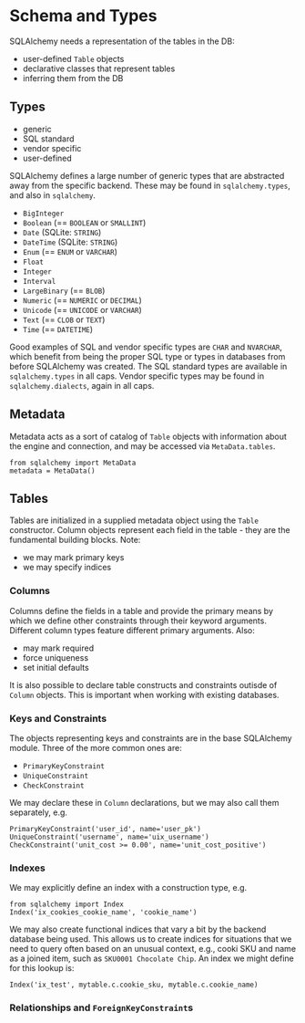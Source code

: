 # Schema and Types

SQLAlchemy needs a representation of the tables in the DB:

* user-defined `Table` objects
* declarative classes that represent tables
* inferring them from the DB

## Types

* generic
* SQL standard
* vendor specific
* user-defined

SQLAlchemy defines a large number of generic types that are abstracted away from
the specific backend. These may be found in `sqlalchemy.types`, and also in
`sqlalchemy`.

* `BigInteger`
* `Boolean` (== `BOOLEAN` or `SMALLINT`)
* `Date` (SQLite: `STRING`)
* `DateTime` (SQLite: `STRING`)
* `Enum` (== `ENUM` or `VARCHAR`)
* `Float`
* `Integer`
* `Interval`
* `LargeBinary` (== `BLOB`)
* `Numeric` (== `NUMERIC` or `DECIMAL`)
* `Unicode` (== `UNICODE` or `VARCHAR`)
* `Text` (== `CLOB` or `TEXT`)
* `Time` (== `DATETIME`)

Good examples of SQL and vendor specific types are `CHAR` and `NVARCHAR`, which
benefit from being the proper SQL type or types in databases from before
SQLAlchemy was created. The SQL standard types are available in `sqlalchemy.types`
in all caps. Vendor specific types may be found in `sqlalchemy.dialects`, again
in all caps.

## Metadata

Metadata acts as a sort of catalog of `Table` objects with information about the
engine and connection, and may be accessed via `MetaData.tables`.

    from sqlalchemy import MetaData
    metadata = MetaData()

## Tables

Tables are initialized in a supplied metadata object using the `Table` constructor.
Column objects represent each field in the table - they are the fundamental
building blocks. Note:

* we may mark primary keys
* we may specify indices

### Columns

Columns define the fields in a table and provide the primary means by which we
define other constraints through their keyword arguments. Different column types
feature different primary arguments. Also:

* may mark required
* force uniqueness
* set initial defaults

It is also possible to declare table constructs and constraints outisde of `Column`
objects. This is important when working with existing databases.

### Keys and Constraints

The objects representing keys and constraints are in the base SQLAlchemy module.
Three of the more common ones are:

* `PrimaryKeyConstraint`
* `UniqueConstraint`
* `CheckConstraint`

We may declare these in `Column` declarations, but we may also call them
separately, e.g.

    PrimaryKeyConstraint('user_id', name='user_pk')
    UniqueConstraint('username', name='uix_username')
    CheckConstraint('unit_cost >= 0.00', name='unit_cost_positive')

### Indexes

We may explicitly define an index with a construction type, e.g.

    from sqlalchemy import Index
    Index('ix_cookies_cookie_name', 'cookie_name')

We may also create functional indices that vary a bit by the backend database
being used. This allows us to create indices for situations that we need to
query often based on an unusual context, e.g., cooki SKU and name as a joined
item, such as `SKU0001 Chocolate Chip`. An index we might define for this lookup
is:

    Index('ix_test', mytable.c.cookie_sku, mytable.c.cookie_name)

### Relationships and `ForeignKeyConstraint`s

